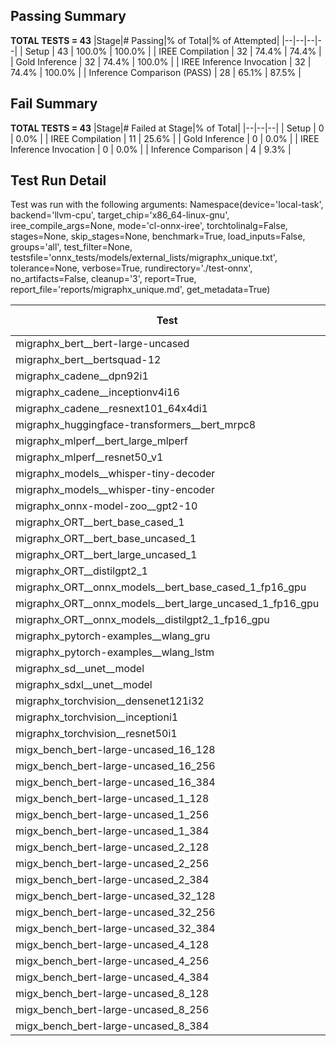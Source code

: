 ## Passing Summary

**TOTAL TESTS = 43**
|Stage|# Passing|% of Total|% of Attempted|
|--|--|--|--|
| Setup | 43 | 100.0% | 100.0% |
| IREE Compilation | 32 | 74.4% | 74.4% |
| Gold Inference | 32 | 74.4% | 100.0% |
| IREE Inference Invocation | 32 | 74.4% | 100.0% |
| Inference Comparison (PASS) | 28 | 65.1% | 87.5% |
## Fail Summary

**TOTAL TESTS = 43**
|Stage|# Failed at Stage|% of Total|
|--|--|--|
| Setup | 0 | 0.0% |
| IREE Compilation | 11 | 25.6% |
| Gold Inference | 0 | 0.0% |
| IREE Inference Invocation | 0 | 0.0% |
| Inference Comparison | 4 | 9.3% |
## Test Run Detail
Test was run with the following arguments:
Namespace(device='local-task', backend='llvm-cpu', target_chip='x86_64-linux-gnu', iree_compile_args=None, mode='cl-onnx-iree', torchtolinalg=False, stages=None, skip_stages=None, benchmark=True, load_inputs=False, groups='all', test_filter=None, testsfile='onnx_tests/models/external_lists/migraphx_unique.txt', tolerance=None, verbose=True, rundirectory='./test-onnx', no_artifacts=False, cleanup='3', report=True, report_file='reports/migraphx_unique.md', get_metadata=True)

| Test | Exit Status | Mean Benchmark Time (ms) | Notes |
|--|--|--|--|
| migraphx_bert__bert-large-uncased | PASS | 1217.609889805317 | |
| migraphx_bert__bertsquad-12 | compilation | None | |
| migraphx_cadene__dpn92i1 | PASS | 167.74659572790065 | |
| migraphx_cadene__inceptionv4i16 | PASS | 5557.523328190048 | |
| migraphx_cadene__resnext101_64x4di1 | PASS | 316.7113517411053 | |
| migraphx_huggingface-transformers__bert_mrpc8 | PASS | 406.55543794855475 | |
| migraphx_mlperf__bert_large_mlperf | Numerics | 428.0713537397484 | |
| migraphx_mlperf__resnet50_v1 | PASS | 92.72568777669221 | |
| migraphx_models__whisper-tiny-decoder | PASS | 64.87237941473722 | |
| migraphx_models__whisper-tiny-encoder | Numerics | 256.05036887443725 | |
| migraphx_onnx-model-zoo__gpt2-10 | compilation | None | |
| migraphx_ORT__bert_base_cased_1 | compilation | None | |
| migraphx_ORT__bert_base_uncased_1 | compilation | None | |
| migraphx_ORT__bert_large_uncased_1 | compilation | None | |
| migraphx_ORT__distilgpt2_1 | compilation | None | |
| migraphx_ORT__onnx_models__bert_base_cased_1_fp16_gpu | compilation | None | |
| migraphx_ORT__onnx_models__bert_large_uncased_1_fp16_gpu | compilation | None | |
| migraphx_ORT__onnx_models__distilgpt2_1_fp16_gpu | compilation | None | |
| migraphx_pytorch-examples__wlang_gru | PASS | 219.37713399529457 | |
| migraphx_pytorch-examples__wlang_lstm | PASS | 19.87214955877055 | |
| migraphx_sd__unet__model | import_model | None | |
| migraphx_sdxl__unet__model | import_model | None | |
| migraphx_torchvision__densenet121i32 | PASS | 1517.7901821831863 | |
| migraphx_torchvision__inceptioni1 | PASS | 189.9670014002671 | |
| migraphx_torchvision__resnet50i1 | PASS | 83.91780965030193 | |
| migx_bench_bert-large-uncased_16_128 | PASS | 1584.98668919007 | |
| migx_bench_bert-large-uncased_16_256 | PASS | 5382.173145500322 | |
| migx_bench_bert-large-uncased_16_384 | Numerics | 9566.863604821265 | |
| migx_bench_bert-large-uncased_1_128 | PASS | 235.87013819875816 | |
| migx_bench_bert-large-uncased_1_256 | PASS | 390.6583584224184 | |
| migx_bench_bert-large-uncased_1_384 | PASS | 365.58574391528964 | |
| migx_bench_bert-large-uncased_2_128 | PASS | 240.34590584536394 | |
| migx_bench_bert-large-uncased_2_256 | PASS | 565.0070458650589 | |
| migx_bench_bert-large-uncased_2_384 | PASS | 655.8312838897109 | |
| migx_bench_bert-large-uncased_32_128 | PASS | 5461.542880783479 | |
| migx_bench_bert-large-uncased_32_256 | PASS | 13868.55151845763 | |
| migx_bench_bert-large-uncased_32_384 | Numerics | 23539.071458702285 | |
| migx_bench_bert-large-uncased_4_128 | PASS | 412.99337707459927 | |
| migx_bench_bert-large-uncased_4_256 | PASS | 810.7134696717063 | |
| migx_bench_bert-large-uncased_4_384 | PASS | 1316.5862516810496 | |
| migx_bench_bert-large-uncased_8_128 | PASS | 744.0917938947678 | |
| migx_bench_bert-large-uncased_8_256 | PASS | 1650.7038918013375 | |
| migx_bench_bert-large-uncased_8_384 | PASS | 3414.7020674621067 | |
